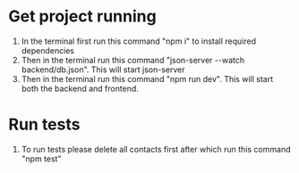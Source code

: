 # Get project running

1. In the terminal first run this command "npm i" to install required dependencies
2. Then in the terminal run this command "json-server --watch backend/db.json". This will start json-server
3. Then in the terminal run this command "npm run dev". This will start both the backend and frontend.

# Run tests
1. To run tests please delete all contacts first after which run this command "npm test"